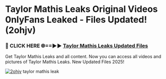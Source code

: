 # Taylor Mathis Leaks Original Videos 0nlyFans Leaked - Files Updated! (2ohjv)

<h3>🔴 CLICK HERE 🌐==►► <a href="https://tinyurl.com/brd5kh86" rel="nofollow">Taylor Mathis Leaks Updated Files</a></h3>

Get Taylor Mathis Leaks and all content. Now you can access all videos and pictures of Taylor Mathis Leaks. New Updated Files 2025!

[![2ohjv](https://i.imgur.com/K7sEzmb.gif)](https://tinyurl.com/brd5kh86)
taylor mathis leak